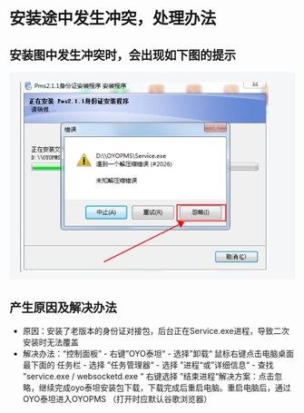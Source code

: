 # 安装途中发生冲突，处理办法

## 安装图中发生冲突时，会出现如下图的提示

![](../../../../.gitbook/assets/image%20%28349%29.png)

## 产生原因及解决办法

* 原因：安装了老版本的身份证对接包，后台正在Service.exe进程，导致二次安装时无法覆盖
* 解决办法：“控制面板” - 右键”OYO泰坦“ - 选择”卸载“ 鼠标右键点击电脑桌面最下面的 任务栏 - 选择 ”任务管理器“ - 选择 ”进程“或”详细信息“ - 查找 ”service.exe / websocketd.exe “ 右键选择 ”结束进程“解决方案：点击忽略，继续完成oyo泰坦安装包下载，下载完成后重启电脑。重启电脑后，通过OYO泰坦进入OYOPMS （打开时应默认谷歌浏览器）



